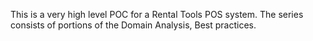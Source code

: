 This is a very high level POC for a Rental Tools POS system.
The series consists of portions of the Domain Analysis, Best practices.
